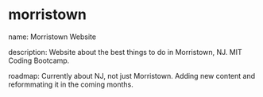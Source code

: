 # morristown
name: Morristown Website

description: Website about the best things to do in Morristown, NJ. MIT Coding Bootcamp.

roadmap: Currently about NJ, not just Morristown. Adding new content and reformmating it in the coming months.
